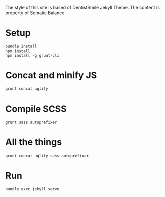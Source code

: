 The style of this site is based of DentistSmile Jekyll Theme. The content is property of Somatic Balance

# Setup
```
bundle install
npm install
npm install -g grunt-cli
```

# Concat and minify JS
`grunt concat uglify`

# Compile SCSS

`grunt sass autoprefixer`

# All the things

`grunt concat uglify sass autoprefixer`

# Run

`bundle exec jekyll serve`